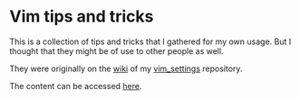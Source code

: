 # Vim tips and tricks

This is a collection of tips and tricks that I gathered for my own usage. But I thought that they might be of use to other people as well.

They were originally on the [wiki](https://github.com/bilbopingouin/vim_settings/wiki) of my [vim_settings](https://github.com/bilbopingouin/vim_settings) repository.

The content can be accessed [here](docs/toc.md).
